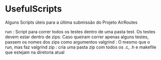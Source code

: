 # UsefulScripts
Alguns Scripts úteis para a última submissão do Projeto AirRoutes

run : Script para correr todos os testes dentro de uma pasta test. Os testes devem estar dentro de zips. Caso queiram correr apenas alguns testes, passem os nomes dos zips como argumentos
valgrind : O mesmo que o run, mas faz valgrind
zip : cria uma pasta zip com todos os .c, .h e makefile que estejam na diretoria atual
